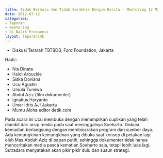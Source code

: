 ```yaml
---
title: Tidak Bermula dan Tidak Berakhir Dengan Berita - Mentoring 12 Maret 2012
date: 2012-03-12
categories:
- laporan
- mentoring
- Di Balik Frekuensi
layout: laporancmb
---
```


* Diskusi Terarah TBTBDB, Ford Foundation, Jakarta

Hadir:

* Nia Dinata
* Heidi Arbuckle
* Siska Doviana
* Ucu Agustin
* Ursula Tumiwa
* Abdul Aziz (film dokumenter)
* Ignatius Haryanto
* Umar Idris AJI Jakarta
* Mumu Aloha editor detik.com

Pada acara ini Ucu membuka dengan menampilkan cuplikan yang telah diambil dari arsip media pada saat meninggalnya Soeharto. Diskusi kemudian berlangsung dengan membicarakan program dan sumber daya. Ada kemungkinan kemungkinan yang dibuka saat konsep di petakan lagi oleh Mas Abduh Aziz di papan putih, sehingga dokumenter tidak hanya menceritakan media pasca kematian Soeharto saja, tetapi lebih luas lagi. Sutradara menyatakan akan pikir pikir dulu dan susun strategi. 
